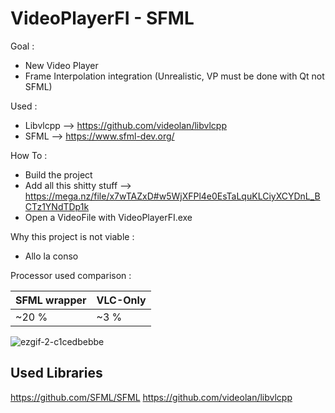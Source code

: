 # VideoPlayerFI - SFML

Goal :
  - New Video Player
  - Frame Interpolation integration (Unrealistic, VP must be done with Qt not SFML)


Used :
 - Libvlcpp --> https://github.com/videolan/libvlcpp
 - SFML     --> https://www.sfml-dev.org/
  
How To :

 - Build the project
 - Add all this shitty stuff --> https://mega.nz/file/x7wTAZxD#w5WjXFPl4e0EsTaLquKLCiyXCYDnL_BCTz1YNdTDp1k
 - Open a VideoFile with VideoPlayerFI.exe

Why this project is not viable :

  - Allo la conso
  
Processor used comparison :

|SFML wrapper|VLC-Only|
|-------------|-------------|
|~20 %|~3 %|


![ezgif-2-c1cedbebbe](https://user-images.githubusercontent.com/54883972/192645593-fe1769f7-fad4-4684-87bf-0e544e428f64.gif)


## Used Libraries

https://github.com/SFML/SFML
https://github.com/videolan/libvlcpp
